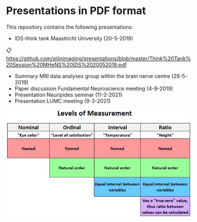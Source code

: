 # Presentations in PDF format

This repository contains the following presentations:
- IDS-think tank Maastricht University (20-5-2019)

:clipboard: https://github.com/stijnimaging/presentations/blob/master/Think%20Tank%20Session%20MHeNS%20IDS%2020052019.pdf
- Summary MRI data analyses group within the brain nerve centre (29-5-2019)
- Paper discussion Fundamental Neuroscience meeting (4-9-2019)
- Presentation Neuripides seminar (11-2-2021)
- Presentation LUMC meeting (9-3-2021)

![Levels of Measurement](https://github.com/stijnimaging/presentations/blob/master/levels_measurement.jpg?raw=true)
